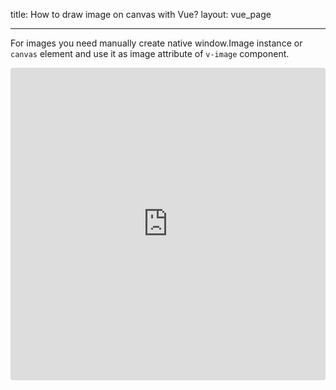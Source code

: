 title: How to draw image on canvas with Vue?
layout: vue_page

---

For images you need manually create native window.Image instance or `canvas` element and use it as image attribute of `v-image` component.

<iframe src="https://codesandbox.io/embed/github/konvajs/site/tree/master/vue-demos/images?hidenavigation=1&view=preview&fontsize=10&file=/src/App.vue" style="width:100%; height:500px; border:0; border-radius: 4px; overflow:hidden;" sandbox="allow-modals allow-forms allow-popups allow-scripts allow-same-origin"></iframe>
